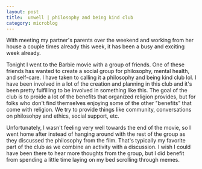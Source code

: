 ```yaml
---
layout: post
title:  unwell | philosophy and being kind club
category: microblog
---
```


With meeting my partner's parents over the weekend and working from her house a couple times already this week, it has been a busy and exciting week already.

Tonight I went to the Barbie movie with a group of friends. One of these friends has wanted to create a social group for philosophy, mental health, and self-care. I have taken to calling it a philosophy and being kind club lol. I have been involved in a lot of the creation and planning in this club and it's been pretty fulfilling to be involved in something like this. The goal of the club is to proide a lot of the benefits that organized religion provides, but for folks who don't find themselves enjoying some of the other "benefits" that come with religion. We try to provide things like community, conversations on philosohpy and ethics, social support, etc.

Unfortunately, I wasn't feeling very well towards the end of the movie, so I went home after instead of hanging around with the rest of the group as they discussed the philosophy from the film. That's typically my favorite part of the club as we combine an activity with a discussion. I wish I could have been there to hear more thoughts from the group, but I did benefit from spending a little time laying on my bed scrolling through memes.

